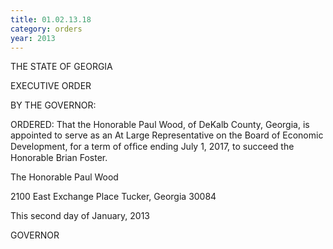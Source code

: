 ```yaml
---
title: 01.02.13.18
category: orders
year: 2013
---
```

 

THE STATE OF GEORGIA

EXECUTIVE ORDER

BY THE GOVERNOR:

ORDERED: That the Honorable Paul Wood, of DeKalb County, Georgia, is
appointed to serve as an At Large Representative on the Board of
Economic Development, for a term of ofﬁce ending July 1, 2017, to
succeed the Honorable Brian Foster.

The Honorable Paul Wood

2100 East Exchange Place
Tucker, Georgia 30084

This second day of January, 2013

GOVERNOR

